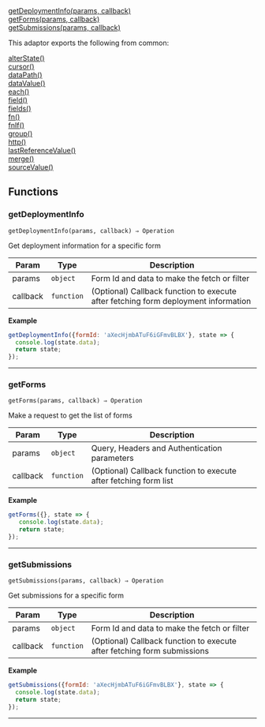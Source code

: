 <dl>
<dt>
    <a href="#getdeploymentinfo">getDeploymentInfo(params, callback)</a></dt>
<dt>
    <a href="#getforms">getForms(params, callback)</a></dt>
<dt>
    <a href="#getsubmissions">getSubmissions(params, callback)</a></dt>
</dl>


This adaptor exports the following from common:
<dl>
<dt>
    <a href="/adaptors/packages/common-docs#alterstate">alterState()</a>
</dt>
<dt>
    <a href="/adaptors/packages/common-docs#cursor">cursor()</a>
</dt>
<dt>
    <a href="/adaptors/packages/common-docs#datapath">dataPath()</a>
</dt>
<dt>
    <a href="/adaptors/packages/common-docs#datavalue">dataValue()</a>
</dt>
<dt>
    <a href="/adaptors/packages/common-docs#each">each()</a>
</dt>
<dt>
    <a href="/adaptors/packages/common-docs#field">field()</a>
</dt>
<dt>
    <a href="/adaptors/packages/common-docs#fields">fields()</a>
</dt>
<dt>
    <a href="/adaptors/packages/common-docs#fn">fn()</a>
</dt>
<dt>
    <a href="/adaptors/packages/common-docs#fnif">fnIf()</a>
</dt>
<dt>
    <a href="/adaptors/packages/common-docs#group">group()</a>
</dt>
<dt>
    <a href="/adaptors/packages/common-docs#http">http()</a>
</dt>
<dt>
    <a href="/adaptors/packages/common-docs#lastreferencevalue">lastReferenceValue()</a>
</dt>
<dt>
    <a href="/adaptors/packages/common-docs#merge">merge()</a>
</dt>
<dt>
    <a href="/adaptors/packages/common-docs#sourcevalue">sourceValue()</a>
</dt></dl>

## Functions
### getDeploymentInfo

<p><code>getDeploymentInfo(params, callback) ⇒ Operation</code></p>

Get deployment information for a specific form


| Param | Type | Description |
| --- | --- | --- |
| params | <code>object</code> | Form Id and data to make the fetch or filter |
| callback | <code>function</code> | (Optional) Callback function to execute after fetching form deployment information |

**Example**
```js
getDeploymentInfo({formId: 'aXecHjmbATuF6iGFmvBLBX'}, state => {
  console.log(state.data);
  return state;
});
```

* * *

### getForms

<p><code>getForms(params, callback) ⇒ Operation</code></p>

Make a request to get the list of forms


| Param | Type | Description |
| --- | --- | --- |
| params | <code>object</code> | Query, Headers and Authentication parameters |
| callback | <code>function</code> | (Optional) Callback function to execute after fetching form list |

**Example**
```js
getForms({}, state => {
   console.log(state.data);
   return state;
});
```

* * *

### getSubmissions

<p><code>getSubmissions(params, callback) ⇒ Operation</code></p>

Get submissions for a specific form


| Param | Type | Description |
| --- | --- | --- |
| params | <code>object</code> | Form Id and data to make the fetch or filter |
| callback | <code>function</code> | (Optional) Callback function to execute after fetching form submissions |

**Example**
```js
getSubmissions({formId: 'aXecHjmbATuF6iGFmvBLBX'}, state => {
  console.log(state.data);
  return state;
});
```

* * *


